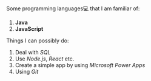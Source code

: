 Some programming languages💻 that I am familiar of:
1. **Java**
2. **JavaScript**

Things I can possibly do:
1. Deal with _SQL_
2. Use _Node.js_, _React_ etc.
3. Create a simple app by using _Microsoft Power Apps_
4. Using _Git_
